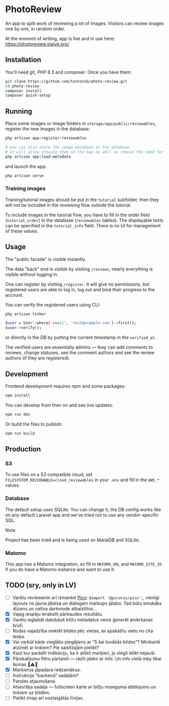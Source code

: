 # PhotoReview

An app to split work of reviewing a lot of images.
Visitors can review images one by one, in random order.

At the moment of writing, app is live and in use here: https://photoreview.glaive.pro/

## Installation

You'll need git, PHP 8.3 and composer. Once you have them:

```sh
git clone https://github.com/tontonsb/photo-review.git
cd photo-review
composer install
composer quick-setup
```

## Running

Place some images or image folders in `storage/app/public/reviewables`,
register the new images in the database:

```sh
php artisan app:register-reviewables

# you can also store the image metadata in the database
# it will allow showing them on the map as well as remove the need for PHP to read the data every time
php artisan app:load-metadata
```

and launch the app:

```sh
php artisan serve
```

### Training images

Training/tutorial images should be put in the `tutorial` subfolder, then they
will not be included in the reviewing flow outside the tutorial.

To include images in the tutorial flow, you have to fill in the order field
(`tutorial_order`) in the database (`reviewables` tables). The displayable
texts can be specified in the `tutorial_info` field. There is no UI for
management of these values.

## Usage

The "public facade" is visible instantly.

The data "back" end is visible by visiting `/reviews`, nearly everything is
visible without logging in.

One can register by visiting `/register`. It will give no permissions, but
registered users are able to log in, log out and bind their progress to the account.

You can verify the registered users using CLI:

```sh
php artisan tinker

$user = User::where('email', 'test@example.com')->first();
$user->verify();
```

or directly in the DB by putting the current timestamp in the `verified_at`.

The verified users are essentially admins — they can add comments to reviews,
change statuses, see the comment authors and see the review authors (if they
are registered).

## Development

Frontend development requires npm and some packages:

```sh
npm install
```

You can develop from then on and see live updates:

```sh
npm run dev
```

Or build the files to publish:

```sh
npm run build
```

## Production

### S3

To use files on a S3 compatible cloud, set `FILESYSTEM_REVIEWABLE=cloud_reviewables`
in your `.env` and fill in the `AWS_*` values.

### Database

The default setup uses SQLite. You can change it, the DB config works like on
any default Laravel app and we've tried not to use any vendor-specific SQL.

> [!NOTE]
> Project has been tried and is being used on MariaDB and SQLite.

### Matomo

This app has a Matomo integration, so fill in `MATOMO_URL` and `MATOMO_SITE_ID`
if you do have a Matomo instance and want to use it.

## TODO (sry, only in LV)

- [ ] Varētu reviewerim arī izmantot [Pico](https://picocss.com/s): 
  `@import '@picocss/pico';`, vienīgi layouts no jauna jātaisa un dialogam
  markups jālabo. Tad būtu smukāks dizains un natīva darkmode atbalstītos...
- [x] Vajag iespēju ierakstīt pārbaudes rezultātu.
- [x] Varētu ieglabāt datubāzē bilžu metadatus nevis ģenerēt atvēršanas brīdī.
- [ ] Rodas vajadzība meklēt bildes pēc vietas, lai apskatītu vietu no cita leņķa.
- [x] Vai varbūt kāds vieglāks piegājiens ar "5 šai tuvākās bildes"? Minikartē atzīmēt ar linkiem? Pie saistītajām pielikt?
- [x] Kaut kur parādīt indikāciju, ka ir atlikti marķieri, jo viegli ielikt nejauši.
- [x] Pārskatījumu filtru pārtaisīt — rādīt jebko ar info. Un info vietā mby tikai ikonas 💬⚠️📌
- [x] Marķierus jāpadara redzamākus.
- [ ] Instrukcija "backend" sadaļām?
- [ ] Paroles atjaunošana.
- [ ] Atsevišķa sadaļa — fullscreen karte ar bilžu noseguma attēlojumu un linkiem uz bildēm.
- [ ] Pielikt /map arī nostaigātās līnijas.
